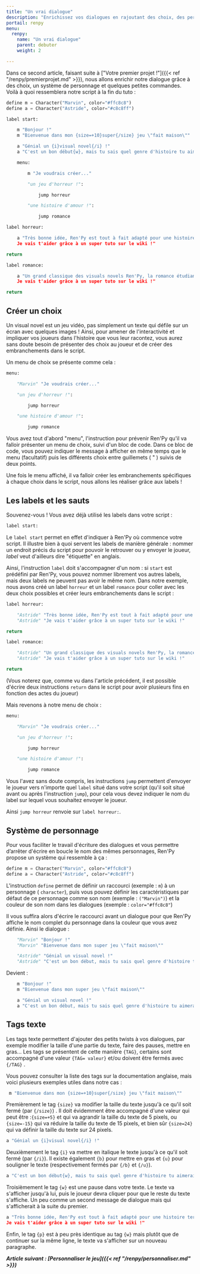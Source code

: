 ```yaml
---
title: "Un vrai dialogue"
description: "Enrichissez vos dialogues en rajoutant des choix, des personnages et des commandes."
portail: renpy
menu:
  renpy:
    name: "Un vrai dialogue"
    parent: debuter
    weight: 2

---
```


Dans ce second article, faisant suite à ["Votre premier projet !"]({{< ref "/renpy/premierprojet.md" >}}), nous allons enrichir notre dialogue grâce à des choix, un système de personnage et quelques petites commandes. Voilà à quoi ressemblera notre script à la fin du tuto :

```python
define m = Character("Marvin", color="#ffc8c8")
define a = Character("Astride", color="#c8c8ff")

label start:

    m "Bonjour !"
    m "Bienvenue dans mon {size=+10}super{/size} jeu \"fait maison\""

    a "Génial un {i}visual novel{/i} !"
    a "C'est un bon début{w}, mais tu sais quel genre d'histoire tu aimerais raconter ?"

    menu:

        m "Je voudrais créer..."

        "un jeu d'horreur !":

            jump horreur

        "une histoire d'amour !":

            jump romance

label horreur:

    a "Très bonne idée, Ren'Py est tout à fait adapté pour une histoire terrifiante...{p}
    Je vais t'aider grâce à un super tuto sur le wiki !"

return

label romance:

    a "Un grand classique des visuals novels Ren'Py, la romance étudiante...{p}
    Je vais t'aider grâce à un super tuto sur le wiki !"

return
```

## Créer un choix

Un visual novel est un jeu vidéo, pas simplement un texte qui défile sur un écran avec quelques images ! Ainsi, pour amener de l'interactivité et impliquer vos joueurs dans l'histoire que vous leur racontez, vous aurez sans doute besoin de présenter des choix au joueur et de créer des embranchements dans le script.

Un menu de choix se présente comme cela :

```python
menu:

    "Marvin" "Je voudrais créer..."

    "un jeu d'horreur !":

        jump horreur

    "une histoire d'amour !":

        jump romance
```
Vous avez tout d'abord "menu", l'instruction pour prévenir Ren'Py qu'il va falloir présenter un menu de choix, suivi d'un bloc de code. Dans ce bloc de code, vous pouvez indiquer le message à afficher en même temps que le menu (facultatif) puis les différents choix entre guillemets ( " ) suivis de deux points.

Une fois le menu affiché, il va falloir créer les embranchements spécifiques à chaque choix dans le script, nous allons les réaliser grâce aux labels !

## Les labels et les sauts

Souvenez-vous ! Vous avez déjà utilisé les labels dans votre script :

```python
label start:
```

Le `label start` permet en effet d'indiquer à Ren'Py où commence votre script. Il illustre bien à quoi servent les labels de manière générale : nommer un endroit précis du script pour pouvoir le retrouver ou y envoyer le joueur, *label* veut d'ailleurs dire "étiquette" en anglais.

Ainsi, l'instruction `label` doit s'accompagner d'un nom : si `start` est prédéfini par Ren'Py, vous pouvez nommer librement vos autres labels, mais deux labels ne peuvent pas avoir le même nom. Dans notre exemple, nous avons créé un label `horreur` et un label `romance` pour coller avec les deux choix possibles et créer leurs embranchements dans le script :

```python
label horreur:

    "Astride" "Très bonne idée, Ren'Py est tout à fait adapté pour une histoire terrifiante..."
    "Astride" "Je vais t'aider grâce à un super tuto sur le wiki !"

return

label romance:

    "Astride" "Un grand classique des visuals novels Ren'Py, la romance étudiante..."
    "Astride" "Je vais t'aider grâce à un super tuto sur le wiki !"

return
```

(Vous noterez que, comme vu dans l'article précédent, il est possible d'écrire deux instructions `return` dans le script pour avoir plusieurs fins en fonction des actes du joueur) 

Mais revenons à notre menu de choix :

```python
menu:

    "Marvin" "Je voudrais créer..."

    "un jeu d'horreur !":

        jump horreur

    "une histoire d'amour !":

        jump romance
```

Vous l'avez sans doute compris, les instructions `jump` permettent d'envoyer le joueur vers n'importe quel `label` situé dans votre script (qu'il soit situé avant ou après l'instruction `jump`), pour cela vous devez indiquer le nom du label sur lequel vous souhaitez envoyer le joueur.

Ainsi `jump horreur` renvoie sur `label horreur:`.

## Système de personnage

Pour vous faciliter le travail d'écriture des dialogues et vous permettre d’arrêter d'écrire en boucle le nom des mêmes personnages, Ren'Py propose un système qui ressemble à ça :

```python
define m = Character("Marvin", color="#ffc8c8")
define a = Character("Astride", color="#c8c8ff")
```

L'instruction `define` permet de définir un raccourci (exemple : `m`) à un personnage ( `character`), puis vous pouvez définir les caractéristiques par défaut de ce personnage comme son nom (exemple : `("Marvin")`) et la couleur de son nom dans les dialogues (exemple : `color="#ffc8c8"`)

Il vous suffira alors d'écrire le raccourci avant un dialogue pour que Ren'Py affiche le nom complet du personnage dans la couleur que vous avez définie. Ainsi le dialogue :

```python
    "Marvin" "Bonjour !"
    "Marvin" "Bienvenue dans mon super jeu \"fait maison\""

    "Astride" "Génial un visual novel !"
    "Astride" "C'est un bon début, mais tu sais quel genre d'histoire tu aimerais raconter ?"
```

Devient :

```python
    m "Bonjour !"
    m "Bienvenue dans mon super jeu \"fait maison\""

    a "Génial un visual novel !"
    a "C'est un bon début, mais tu sais quel genre d'histoire tu aimerais raconter ?"
```

## Tags texte

Les tags texte permettent d'ajouter des petits twists à vos dialogues, par exemple modifier la taille d'une partie du texte, faire des pauses, mettre en gras... Les tags se présentent de cette manière `{TAG}`, certains sont accompagné d'une valeur `{TAG= valeur}` et/ou doivent être fermés avec `{/TAG}` .

Vous pouvez consulter la liste des tags sur la documentation anglaise, mais voici plusieurs exemples utiles dans notre cas :

```python
 m "Bienvenue dans mon {size=+10}super{/size} jeu \"fait maison\""
```

Premièrement le tag `{size}` va modifier la taille du texte jusqu'à ce qu'il soit fermé (par `{/size}`) . Il doit évidemment être accompagné d'une valeur qui peut être :`{size=+5}` et qui va agrandir la taille du texte de 5 pixels, ou `{size=-15}` qui va réduire la taille du texte de 15 pixels, et bien sûr `{size=24}` qui va définir la taille du texte sur 24 pixels.

```python
a "Génial un {i}visual novel{/i} !"
```

Deuxièmement le tag `{i}` va mettre en italique le texte jusqu'à ce qu'il soit fermé (par `{/i}`). Il existe également `{b}` pour mettre en gras et `{u}` pour souligner le texte (respectivement fermés par `{/b}` et `{/u}`).

```python
a "C'est un bon début{w}, mais tu sais quel genre d'histoire tu aimerais raconter ?"
```

Troisièmement le tag `{w}` est une pause dans votre texte. Le texte va s'afficher jusqu'à lui, puis le joueur devra cliquer pour que le reste du texte s'affiche. Un peu comme un second message de dialogue mais qui s'afficherait à la suite du premier.

```python
a "Très bonne idée, Ren'Py est tout à fait adapté pour une histoire terrifiante...{p}
Je vais t'aider grâce à un super tuto sur le wiki !"
```

Enfin, le tag `{p}` est à peu près identique au tag `{w}` mais plutôt que de continuer sur la même ligne, le texte va s'afficher sur un nouveau paragraphe.

***Article suivant : [Personnaliser le jeu]({{< ref "/renpy/personnaliser.md" >}})***